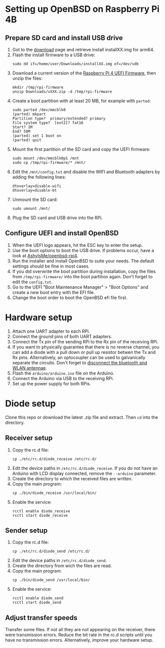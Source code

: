 # Setting up OpenBSD on Raspberry Pi 4B
## Prepare SD card and install USB drive
1. Got to the [download](https://www.openbsd.org/faq/faq4.html#Download) page and retrieve install installXX.img for arm64.
1. Flash the install firmware to a USB drive:
   ```
   sudo dd if=/home/user/Downloads/installXX.img of=/dev/sdb
   ```
1. Download a current version of the [Raspberry Pi 4 UEFI Firmware](https://github.com/pftf/RPi4/tags), then unzip the files:
   ```
   mkdir /tmp/rpi-firmware
   unzip Downloads/vXXX.zip -d /tmp/rpi-firmware
   ```
1. Create a boot partition with at least 20 MB, for example with `parted`:
   ```
   sudo parted /dev/mmcblk0
   (parted) mkpart
   Partition type?  primary/extended? primary
   File system type?  [ext2]? fat16
   Start? 1M
   End? 50M
   (parted) set 1 boot on
   (parted) quit
   ```
1. Mount the first partition of the SD card and copy the UEFI firmware:
   ```
   sudo mount /dev/mmcblk0p1 /mnt
   sudo cp /tmp/rpi-firmware/* /mnt/
   ```
1. Edit the `/mnt/config.txt` and disable the WIFI and Bluetooth adapters by adding the following lines:
   ```
   dtoverlay=disable-wifi
   dtoverlay=disable-bt
   ```
1. Unmount the SD card:
   ```
   sudo umount /mnt/
   ```
1. Plug the SD card and USB drive into the RPi.

## Configure UEFI and install OpenBSD
1. When the UEFI logo appears, hit the ESC key to enter the setup.
1. Use the boot options to boot the USB drive.  If problems occur, have a look at [AshyIsMe/openbsd-rpi4](https://github.com/AshyIsMe/openbsd-rpi4).
1. Run the installer and install OpenBSD to suite your needs. The default settings should be fine in most cases.
1. If you did overwrite the boot partition during installation, copy the files from `/tmp/rpi-firmware/` into the boot partition again. Don't forget to edit the `config.txt`.
1. Go to the UEFI "Boot Maintenance Manager" > "Boot Options" and create a new boot entry with the EFI file.
1. Change the boot order to boot the OpenBSD efi file first.

# Hardware setup
1. Attach one UART adapter to each RPi.
1. Connect the ground pins of both UART adapters.
1. Connect the Tx pin of the sending RPi to the Rx pin of the receiving RPi.
1. If you want to physically guarantee that there is no reverse channel, you can add a diode with a pull down or pull up resistor betwen the Tx and Rx pins. Alternatively, an optocoupler can be used to galvanically separate the circuits. Don't forget to [disconnect the bluetooth and WLAN antennae](https://raspberrypi.stackexchange.com/questions/114596/desolder-wifi-bluetooth-module-on-a-raspberry-pi-4).
1. Flash the `arduino/arduino.ino` file on the Arduino.
1. Connect the Arduino via USB to the receiving RPi.
1. Set up the power supply for both RPis.

# Diode setup
Clone this repo or download the latest .zip file and extract. Then `cd` into the directory.
## Receiver setup
1. Copy the rc.d file:
   ```
   cp ./etc/rc.d/diode_receive /etc/rc.d/
   ```
1. Edit the device paths in `/etc/rc.d/diode_receive`. If you do not have an Arduino with LCD display connected, remove the `--arduino` parameter.
1. Create the directory to which the received files are written.
1. Copy the main program:
   ```
   cp ./bin/diode_receive /usr/local/bin/
   ```
1. Enable the service:
   ```
   rcctl enable diode_receive
   rcctl start diode_receive
   ```

## Sender setup
1. Copy the rc.d file:
   ```
   cp ./etc/rc.d/diode_send /etc/rc.d/
   ```
1. Edit the device paths in `/etc/rc.d/diode_send`.
1. Create the directory from wich the files are read.
1. Copy the main program:
   ```
   cp ./bin/diode_send /usr/local/bin/
   ```
1. Enable the service:
   ```
   rcctl enable diode_send
   rcctl start diode_send
   ```

## Adjust transfer speeds
Transfer some files. If not all they are not appearing on the receiver, there were transmission errors. Reduce the bit rate in the rc.d scripts until you have no transmission errors. Alternatively, improve your hardware setup.
